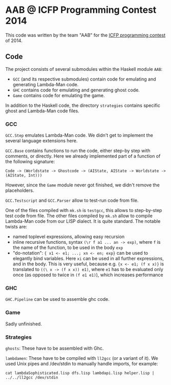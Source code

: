 # AAB @ ICFP Programming Contest 2014

This code was written by the team "AAB" for the
[ICFP programming contest](http://icfpcontest.org) of 2014.

## Code

The project consists of several submodules within the Haskell module `AAB`:

 * `GCC` (and its respective submodules) contain code for emulating and
generating Lambda-Man code.
 * `GHC` contains code for emulating and generating ghost code.
 * `Game` contains code for emulating the game.

In addition to the Haskell code, the directory `strategies` contains specific
ghost and Lambda-Man code files.

### GCC

`GCC.Step` emulates Lambda-Man code. We didn't get to implement the several
language extensions here.

`GCC.Base` contains functions to run the code, either step-by step with
comments, or directly. Here we already implemented part of a function of
the following signature:
```
Code -> (Worldstate -> Ghostcode -> (AIState, AIState -> Worldstate -> (AIState, Int)))
```
However, since the `Game` module never got finished, we didn't remove the
placeholders.

`GCC.Testscript` and `GCC.Parser` allow to test-run code from file.

One of the files compiled with `mk.sh` is `testgcc`, this allows to step-by-step
test code from file. The other files compiled by `mk.sh` allow to compile
Lambda-Man code from our LISP dialect. It is quite standard. The notable twists
are:

 * named toplevel expressions, allowing easy recursion
 * inline recursive functions, syntax `(\r f a1 ... an -> exp)`, where `f` is
the name of the function, to be used in the body `exp`
 * "do-notation": `{ x1 <- e1; ...; xn <- en; exp}` can be used to elegantly
bind variables. Here `xi` can be used in all further expressions, and in the
body. This is very useful, because e.g. `{x <- e1; (f x x)}` is translated to
`((\ x -> (f x x)) e1)`, where `e1` has to be evaluated only once (as opposed to
twice in `(f e1 e1)`), which increases performance

### GHC

`GHC.Pipeline` can be used to assemble ghc code.

### Game

Sadly unfinished.

### Strategies

`ghosts`: These have to be assembled with Ghc.

`lambdamen`: These have to be compiled with `ll2gcc` (or a variant of it). We
used Unix pipes and /dev/stdin to manually handle imports, for example:
```
cat lambdaSophisticated.lisp dfs.lisp lambdapi.lisp helper.lisp | ../../ll2gcc /dev/stdin
```
